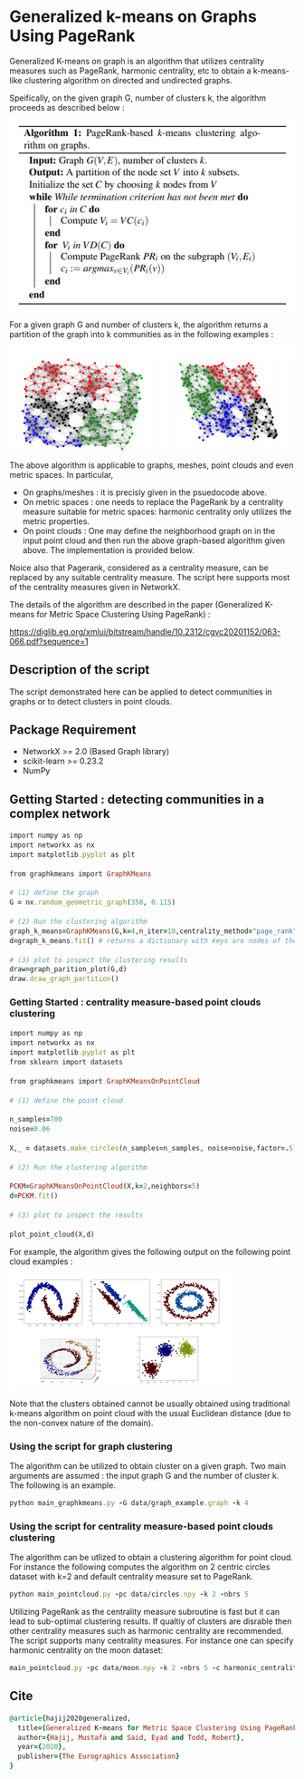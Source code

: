 # Generalized k-means on Graphs Using PageRank
Generalized K-means on graph is an algorithm that utilizes centrality measures such as PageRank, harmonic centrality, etc to obtain a k-means-like clustering algorithm on directed and undirected graphs. 


Speifically, on the given graph G, number of clusters k, the algorithm proceeds as described below :


![Alt text](/data/algorithm.png?raw=true "Title")


For a given graph G and number of clusters k, the algorithm returns a partition of the graph into k communities as in the following examples :

![Alt text](/data/fig_1.png?raw=true "Title")



The above algorithm is applicable to graphs, meshes, point clouds and even metric spaces. In particular, 


* On graphs/meshes : it is precisly given in the psuedocode above.
* On metric spaces : one needs to replace the PageRank by a centrality measure suitable for metric spaces: harmonic centrality only utilizes the metric properties.
* On point clouds : One may define the neighborhood graph on in the input point cloud and then run the above graph-based algorithm given above. The implementation is provided below.

Noice also that Pagerank, considered as a centrality measure, can be replaced by any suitable centrality measure. The script here supports most of the centrality measures given in NetworkX.


The details of the algorithm are described in the paper (Generalized K-means for Metric Space Clustering Using PageRank) :

https://diglib.eg.org/xmlui/bitstream/handle/10.2312/cgvc20201152/063-066.pdf?sequence=1


## Description of the script

The script demonstrated here can be applied to detect communities in graphs or to detect clusters in point clouds.

## Package Requirement

* NetworkX >= 2.0 (Based Graph library)
* scikit-learn >= 0.23.2
* NumPy 

## Getting Started : detecting communities in a complex network 

```ruby
import numpy as np
import networkx as nx
import matplotlib.pyplot as plt

from graphkmeans import GraphKMeans

# (1) define the graph
G = nx.random_geometric_graph(350, 0.115)

# (2) Run the clustering algorithm
graph_k_means=GraphKMeans(G,k=4,n_iter=10,centrality_method="page_rank")               
d=graph_k_means.fit() # returns a dictionary with keys are nodes of the graph, values are id of the clusters

# (3) plot to inspect the clustering results
draw=graph_parition_plot(G,d)    
draw.draw_graph_partition()

```


### Getting Started : centrality measure-based point clouds clustering

```ruby
import numpy as np
import networkx as nx
import matplotlib.pyplot as plt
from sklearn import datasets

from graphkmeans import GraphKMeansOnPointCloud

# (1) define the point cloud

n_samples=700
noise=0.06

X,_ = datasets.make_circles(n_samples=n_samples, noise=noise,factor=.5)  

# (2) Run the clustering algorithm

PCKM=GraphKMeansOnPointCloud(X,k=2,neighbors=5)  
d=PCKM.fit()

# (3) plot to inspect the results

plot_point_cloud(X,d)
```

For example, the algorithm gives the following output on the following point cloud examples :

![Alt text](/data/pointcloud_clusters.png?raw=true "Title")

Note that the clusters obtained cannot be usually obtained using traditional k-means algorithm on point cloud with the usual Euclidean distance (due to the non-convex nature of the domain).



### Using the script for graph clustering 

The algorithm can be utilized to obtain cluster on a given graph. Two main arguments are assumed : the input graph G and the number of cluster k. The following is an example.

```ruby
python main_graphkmeans.py -G data/graph_example.graph -k 4
```

### Using the script for centrality measure-based point clouds clustering

The algorithm can be utlized to obtain a clustering algorithm for point cloud. For instance the following computes the algorithm on 2 centric circles dataset with k=2 and default centrality measure set to PageRank.  

```ruby
python main_pointcloud.py -pc data/circles.npy -k 2 -nbrs 5 
```

Utilizing PageRank as the centrality measure subroutine is fast but it can lead to sub-optimal clustering results. If qualtiy of clusters are disrable then other centrality measures such as harmonic centrality are recommended. The script supports many centrality measures. For instance one can specify harmonic centrality on the moon dataset:  


```ruby
main_pointcloud.py -pc data/moon.npy -k 2 -nbrs 5 -c harmonic_centrality
```



## Cite
```ruby
@article{hajij2020generalized,
  title={Generalized K-means for Metric Space Clustering Using PageRank},
  author={Hajij, Mustafa and Said, Eyad and Todd, Robert},
  year={2020},
  publisher={The Eurographics Association}
}
```
